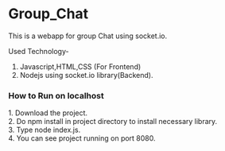 # Group_Chat

This is a webapp for group Chat using socket.io.

Used Technology-
1. Javascript,HTML,CSS (For Frontend)
2. Nodejs using socket.io library(Backend).

<h3>How to Run on localhost </h3>
1. Download the project.<br>
2. Do npm install in project directory to install necessary library.<br>
3. Type node index.js.<br>
4. You can see project running on port 8080.<br>
